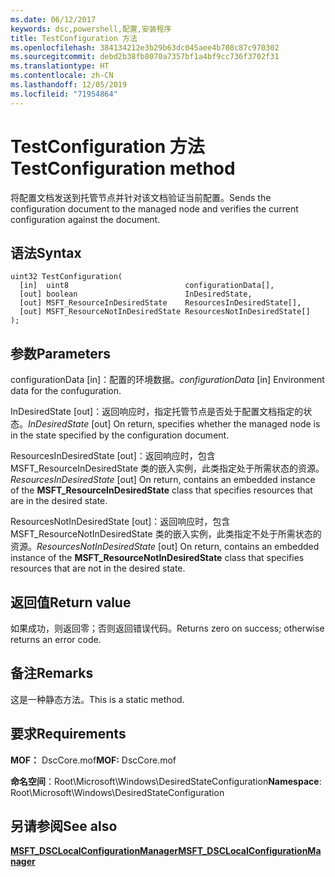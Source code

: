 ```yaml
---
ms.date: 06/12/2017
keywords: dsc,powershell,配置,安装程序
title: TestConfiguration 方法
ms.openlocfilehash: 384134212e3b29b63dc045aee4b708c87c970302
ms.sourcegitcommit: debd2b38fb8070a7357bf1a4bf9cc736f3702f31
ms.translationtype: HT
ms.contentlocale: zh-CN
ms.lasthandoff: 12/05/2019
ms.locfileid: "71954864"
---
```

# <a name="testconfiguration-method"></a><span data-ttu-id="a7bab-103">TestConfiguration 方法</span><span class="sxs-lookup"><span data-stu-id="a7bab-103">TestConfiguration method</span></span>

<span data-ttu-id="a7bab-104">将配置文档发送到托管节点并针对该文档验证当前配置。</span><span class="sxs-lookup"><span data-stu-id="a7bab-104">Sends the configuration document to the managed node and verifies the current configuration against the document.</span></span>

## <a name="syntax"></a><span data-ttu-id="a7bab-105">语法</span><span class="sxs-lookup"><span data-stu-id="a7bab-105">Syntax</span></span>

```mof
uint32 TestConfiguration(
  [in]  uint8                          configurationData[],
  [out] boolean                        InDesiredState,
  [out] MSFT_ResourceInDesiredState    ResourcesInDesiredState[],
  [out] MSFT_ResourceNotInDesiredState ResourcesNotInDesiredState[]
);
```

## <a name="parameters"></a><span data-ttu-id="a7bab-106">参数</span><span class="sxs-lookup"><span data-stu-id="a7bab-106">Parameters</span></span>

<span data-ttu-id="a7bab-107">configurationData  \[in\]：配置的环境数据。</span><span class="sxs-lookup"><span data-stu-id="a7bab-107">*configurationData* \[in\] Environment data for the confuguration.</span></span>

<span data-ttu-id="a7bab-108">InDesiredState  \[out\]：返回响应时，指定托管节点是否处于配置文档指定的状态。</span><span class="sxs-lookup"><span data-stu-id="a7bab-108">*InDesiredState* \[out\] On return, specifies whether the managed node is in the state specified by the configuration document.</span></span>

<span data-ttu-id="a7bab-109">ResourcesInDesiredState  \[out\]：返回响应时，包含 MSFT_ResourceInDesiredState  类的嵌入实例，此类指定处于所需状态的资源。</span><span class="sxs-lookup"><span data-stu-id="a7bab-109">*ResourcesInDesiredState* \[out\] On return, contains an embedded instance of the **MSFT_ResourceInDesiredState** class that specifies resources that are in the desired state.</span></span>

<span data-ttu-id="a7bab-110">ResourcesNotInDesiredState  \[out\]：返回响应时，包含 MSFT_ResourceNotInDesiredState  类的嵌入实例，此类指定不处于所需状态的资源。</span><span class="sxs-lookup"><span data-stu-id="a7bab-110">*ResourcesNotInDesiredState* \[out\] On return, contains an embedded instance of the **MSFT_ResourceNotInDesiredState** class that specifies resources that are not in the desired state.</span></span>

## <a name="return-value"></a><span data-ttu-id="a7bab-111">返回值</span><span class="sxs-lookup"><span data-stu-id="a7bab-111">Return value</span></span>

<span data-ttu-id="a7bab-112">如果成功，则返回零；否则返回错误代码。</span><span class="sxs-lookup"><span data-stu-id="a7bab-112">Returns zero on success; otherwise returns an error code.</span></span>

## <a name="remarks"></a><span data-ttu-id="a7bab-113">备注</span><span class="sxs-lookup"><span data-stu-id="a7bab-113">Remarks</span></span>

<span data-ttu-id="a7bab-114">这是一种静态方法。</span><span class="sxs-lookup"><span data-stu-id="a7bab-114">This is a static method.</span></span>

## <a name="requirements"></a><span data-ttu-id="a7bab-115">要求</span><span class="sxs-lookup"><span data-stu-id="a7bab-115">Requirements</span></span>

<span data-ttu-id="a7bab-116">**MOF：** DscCore.mof</span><span class="sxs-lookup"><span data-stu-id="a7bab-116">**MOF:** DscCore.mof</span></span>

<span data-ttu-id="a7bab-117">**命名空间**：Root\Microsoft\Windows\DesiredStateConfiguration</span><span class="sxs-lookup"><span data-stu-id="a7bab-117">**Namespace**: Root\Microsoft\Windows\DesiredStateConfiguration</span></span>

## <a name="see-also"></a><span data-ttu-id="a7bab-118">另请参阅</span><span class="sxs-lookup"><span data-stu-id="a7bab-118">See also</span></span>

[<span data-ttu-id="a7bab-119">**MSFT_DSCLocalConfigurationManager**</span><span class="sxs-lookup"><span data-stu-id="a7bab-119">**MSFT_DSCLocalConfigurationManager**</span></span>](msft-dsclocalconfigurationmanager.md)

